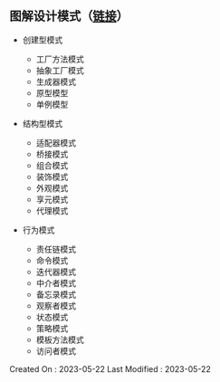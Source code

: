 ## 图解设计模式（[链接](https://refactoringguru.cn/design-patterns)）

- 创建型模式
  - 工厂方法模式
  - 抽象工厂模式
  - 生成器模式
  - 原型模型
  - 单例模型

- 结构型模式
  - 适配器模式
  - 桥接模式
  - 组合模式
  - 装饰模式
  - 外观模式
  - 享元模式
  - 代理模式

- 行为模式
  - 责任链模式
  - 命令模式
  - 迭代器模式
  - 中介者模式
  - 备忘录模式
  - 观察者模式
  - 状态模式
  - 策略模式
  - 模板方法模式
  - 访问者模式

Created On : 2023-05-22
Last Modified : 2023-05-22